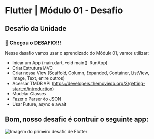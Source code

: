# Flutter | Módulo 01 - Desafio
## Desafio da Unidade
### 🥳 Chegou o DESAFIO!!!

Nesse dasafio vamos usar o aprendizado do Módulo 01, vamos utilizar:

- Inicar um App (main.dart, void main(), RunApp)
- Criar Estrutura MVC
- Criar nossa View (Scaffold, Column, Expanded, Container, ListView, Image, Text, entre outros)
- Acessar TMDB API (https://developers.themoviedb.org/3/getting-started/introduction)
- Modelar Classes
- Fazer o Parser do JSON
- Usar Future, async e await

## Bom, nosso desafio é contruir o seguinte app:

![Imagem do primeiro desafio de Flutter](https://i.imgur.com/WpEmm7b.png)
